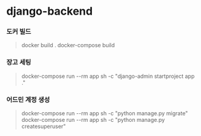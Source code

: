 # django-backend

### 도커 빌드

> docker build .
> docker-compose build

### 장고 세팅

> docker-compose run --rm app sh -c "django-admin startproject app ."

### 어드민 계정 생성

> docker-compose run --rm app sh -c "python manage.py migrate"
> docker-compose run --rm app sh -c "python manage.py createsuperuser"
